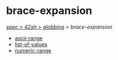 # brace-expansion

*[spec > 42sh > globbing](..) > brace-expansion*

* [ascii-range](./ascii-range)
* [list-of-values](./list-of-values)
* [numeric-range](./numeric-range)
